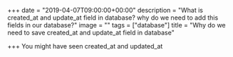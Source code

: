+++
date = "2019-04-07T09:00:00+00:00"
description = "What is created_at and update_at field in database? why do we need to add this fields in our database?"
image = ""
tags = ["database"]
title = "Why do we need to save created_at and update_at field in database"

+++
You might have seen created_at and updated_at 